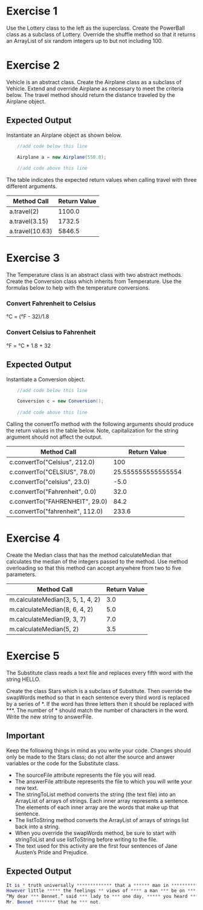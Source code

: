 # Exercise 1

Use the Lottery class to the left as the superclass. Create the PowerBall class as a subclass of Lottery. Override the shuffle method so that it returns an ArrayList of six random integers up to but not including 100.

# Exercise 2

Vehicle is an abstract class. Create the Airplane class as a subclass of Vehicle. Extend and override Airplane as necessary to meet the criteria below. The travel method should return the distance traveled by the Airplane object.

## Expected Output

Instantiate an Airplane object as shown below.

```java
    //add code below this line

    Airplane a = new Airplane(550.0);
    
    //add code above this line
```

The table indicates the expected return values when calling travel with three different arguments.

| Method Call      | Return Value |
|------------------|--------------|
| a.travel(2)     | 1100.0       |
| a.travel(3.15)  | 1732.5       |
| a.travel(10.63) | 5846.5       |

# Exercise 3

The Temperature class is an abstract class with two abstract methods. Create the Conversion class which inherits from Temperature. Use the formulas below to help with the temperature conversions.

### Convert Fahrenheit to Celsius

 &deg;C = (&deg;F - 32)/1.8

### Convert Celsius to Fahrenheit

&deg;F = &deg;C * 1.8 + 32

## Expected Output

Instantiate a Conversion object.

```java
    //add code below this line

    Conversion c = new Conversion();
    
    //add code above this line
```

Calling the convertTo method with the following arguments should produce the return values in the table below. Note, capitalization for the string argument should not affect the output.

| Method Call                       | Return Value                 |
|-----------------------------------|------------------------------|
| c.convertTo("Celsius", 212.0)    | 100                          |
| c.convertTo("CELSIUS", 78.0)      | 25.555555555555554           |
| c.convertTo("celsius", 23.0)      | -5.0                         |
| c.convertTo("Fahrenheit", 0.0)    | 32.0                         |
| c.convertTo("FAHRENHEIT", 29.0)   | 84.2                         |
| c.convertTo("fahrenheit", 112.0)  | 233.6                        |

# Exercise 4

Create the Median class that has the method calculateMedian that calculates the median of the integers passed to the method. Use method overloading so that this method can accept anywhere from two to five parameters.

| Method Call                           | Return Value |
|---------------------------------------|--------------|
| m.calculateMedian(3, 5, 1, 4, 2)     | 3.0          |
| m.calculateMedian(8, 6, 4, 2)        | 5.0          |
| m.calculateMedian(9, 3, 7)           | 7.0          |
| m.calculateMedian(5, 2)              | 3.5          |

# Exercise 5

The Substitute class reads a text file and replaces every fifth word with the string HELLO.

Create the class Stars which is a subclass of Substitute. Then override the swapWords method so that in each sentence every third word is replaced by a series of *. If the word has three letters then it should be replaced with ***. The number of * should match the number of characters in the word. Write the new string to answerFile.

## Important

Keep the following things in mind as you write your code. Changes should only be made to the Stars class; do not alter the source and answer variables or the code for the Substitute class.
- The sourceFile attribute represents the file you will read.
- The answerFile attribute represents the file to which you will write your new text.
- The stringToList method converts the string (the text file) into an ArrayList of arrays of strings. Each inner array represents a sentence. The elements of each inner array are the words that make up that sentence.
- The listToString method converts the ArrayList of arrays of strings list back into a string.
- When you override the swapWords method, be sure to start with stringToList and use listToString before writing to the file.
- The text used for this activity are the first four sentences of Jane Austen’s Pride and Prejudice.

## Expected Output

```java
It is * truth universally ************* that a ****** man in ********** of a **** fortune, must ** in want ** a wife.
However little ***** the feelings ** views of **** a man *** be on *** first entering * neighbourhood, this ***** is so **** fixed in *** minds of *** surrounding families, **** he is ********** the rightful ******** of some *** or other ** their daughters.
“My dear *** Bennet,” said *** lady to *** one day, ***** you heard **** Netherfield Park ** let at ******
Mr. Bennet ******* that he *** not.
```
